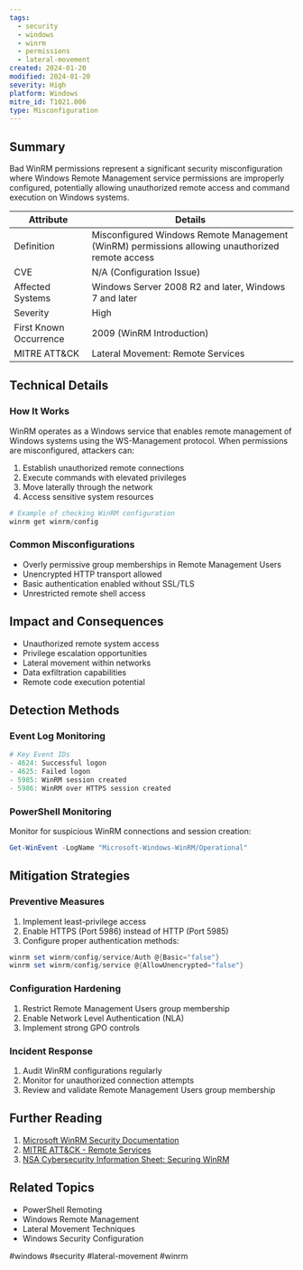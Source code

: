 ```yaml
---
tags:
  - security
  - windows
  - winrm
  - permissions
  - lateral-movement
created: 2024-01-20
modified: 2024-01-20
severity: High
platform: Windows
mitre_id: T1021.006
type: Misconfiguration
---
```

## Summary
Bad WinRM permissions represent a significant security misconfiguration where Windows Remote Management service permissions are improperly configured, potentially allowing unauthorized remote access and command execution on Windows systems.

| Attribute | Details |
|-----------|---------|
| Definition | Misconfigured Windows Remote Management (WinRM) permissions allowing unauthorized remote access |
| CVE | N/A (Configuration Issue) |
| Affected Systems | Windows Server 2008 R2 and later, Windows 7 and later |
| Severity | High |
| First Known Occurrence | 2009 (WinRM Introduction) |
| MITRE ATT&CK | Lateral Movement: Remote Services |

## Technical Details

### How It Works
WinRM operates as a Windows service that enables remote management of Windows systems using the WS-Management protocol. When permissions are misconfigured, attackers can:

1. Establish unauthorized remote connections
2. Execute commands with elevated privileges
3. Move laterally through the network
4. Access sensitive system resources

```powershell
# Example of checking WinRM configuration
winrm get winrm/config
```

### Common Misconfigurations
- Overly permissive group memberships in Remote Management Users
- Unencrypted HTTP transport allowed
- Basic authentication enabled without SSL/TLS
- Unrestricted remote shell access

## Impact and Consequences

- Unauthorized remote system access
- Privilege escalation opportunities
- Lateral movement within networks
- Data exfiltration capabilities
- Remote code execution potential

## Detection Methods

### Event Log Monitoring
```powershell
# Key Event IDs
- 4624: Successful logon
- 4625: Failed logon
- 5985: WinRM session created
- 5986: WinRM over HTTPS session created
```

### PowerShell Monitoring
Monitor for suspicious WinRM connections and session creation:
```powershell
Get-WinEvent -LogName "Microsoft-Windows-WinRM/Operational"
```

## Mitigation Strategies

### Preventive Measures
1. Implement least-privilege access
2. Enable HTTPS (Port 5986) instead of HTTP (Port 5985)
3. Configure proper authentication methods:
```powershell
winrm set winrm/config/service/Auth @{Basic="false"}
winrm set winrm/config/service @{AllowUnencrypted="false"}
```

### Configuration Hardening
1. Restrict Remote Management Users group membership
2. Enable Network Level Authentication (NLA)
3. Implement strong GPO controls

### Incident Response
1. Audit WinRM configurations regularly
2. Monitor for unauthorized connection attempts
3. Review and validate Remote Management Users group membership

## Further Reading

1. [Microsoft WinRM Security Documentation](https://docs.microsoft.com/en-us/windows/win32/winrm/installation-and-configuration-for-windows-remote-management)
2. [MITRE ATT&CK - Remote Services](https://attack.mitre.org/techniques/T1021/006/)
3. [NSA Cybersecurity Information Sheet: Securing WinRM](https://media.defense.gov/2019/Jul/16/2002158036/-1/-1/0/CSI-SECURING-WINRM.PDF)

## Related Topics
- PowerShell Remoting
- Windows Remote Management
- Lateral Movement Techniques
- Windows Security Configuration

#windows #security #lateral-movement #winrm